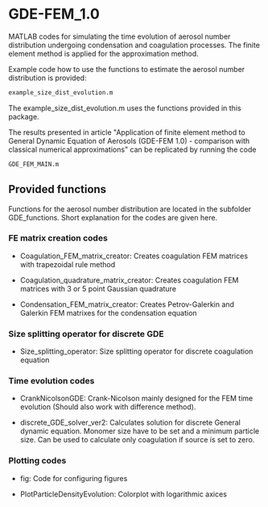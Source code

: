# GDE-FEM_1.0

MATLAB codes for simulating the time evolution of aerosol number distribution undergoing condensation and coagulation processes. The finite element method is applied for the approximation method.

Example code how to use the functions to estimate the aerosol number distribution is provided:

```sh
example_size_dist_evolution.m
```
The example_size_dist_evolution.m uses the functions provided in this package.

The results presented in article "Application of finite element method to General Dynamic Equation of Aerosols (GDE-FEM 1.0) - comparison with classical numerical approximations" can be replicated by running the code

```sh
GDE_FEM_MAIN.m
```

## Provided functions
Functions for the aerosol number distribution are located in the subfolder GDE_functions. Short explanation for the codes are given here.

### FE matrix creation codes

- Coagulation_FEM_matrix_creator: Creates coagulation FEM matrices with trapezoidal rule method

- Coagulation_quadrature_matrix_creator: Creates coagulation FEM matrices with 3 or 5 point Gaussian quadrature

- Condensation_FEM_matrix_creator: Creates Petrov-Galerkin and Galerkin FEM matrixes for the condensation equation

### Size splitting operator for discrete GDE

- Size_splitting_operator: Size splitting operator for discrete coagulation equation

### Time evolution codes 

- CrankNicolsonGDE: Crank-Nicolson mainly designed for the FEM time evolution (Should also work with difference method).

- discrete_GDE_solver_ver2: Calculates solution for discrete General dynamic equation. Monomer size have to be set and a minimum particle size. 
			  Can be used to calculate only coagulation if source is set to zero.

### Plotting codes

- fig: Code for configuring figures

- PlotParticleDensityEvolution: Colorplot with logarithmic axices

